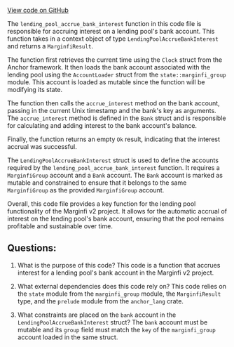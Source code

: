 [View code on GitHub](https://github.com/mrgnlabs/marginfi-v2/src/instructions/marginfi_group/accrue_bank_interest.rs)

The `lending_pool_accrue_bank_interest` function in this code file is responsible for accruing interest on a lending pool's bank account. This function takes in a context object of type `LendingPoolAccrueBankInterest` and returns a `MarginfiResult`.

The function first retrieves the current time using the `Clock` struct from the Anchor framework. It then loads the bank account associated with the lending pool using the `AccountLoader` struct from the `state::marginfi_group` module. This account is loaded as mutable since the function will be modifying its state.

The function then calls the `accrue_interest` method on the bank account, passing in the current Unix timestamp and the bank's key as arguments. The `accrue_interest` method is defined in the `Bank` struct and is responsible for calculating and adding interest to the bank account's balance.

Finally, the function returns an empty `Ok` result, indicating that the interest accrual was successful.

The `LendingPoolAccrueBankInterest` struct is used to define the accounts required by the `lending_pool_accrue_bank_interest` function. It requires a `MarginfiGroup` account and a `Bank` account. The `Bank` account is marked as mutable and constrained to ensure that it belongs to the same `MarginfiGroup` as the provided `MarginfiGroup` account.

Overall, this code file provides a key function for the lending pool functionality of the Marginfi v2 project. It allows for the automatic accrual of interest on the lending pool's bank account, ensuring that the pool remains profitable and sustainable over time.
## Questions: 
 1. What is the purpose of this code?
   This code is a function that accrues interest for a lending pool's bank account in the Marginfi v2 project.

2. What external dependencies does this code rely on?
   This code relies on the `state` module from the `marginfi_group` module, the `MarginfiResult` type, and the `prelude` module from the `anchor_lang` crate.

3. What constraints are placed on the `bank` account in the `LendingPoolAccrueBankInterest` struct?
   The `bank` account must be mutable and its `group` field must match the `key` of the `marginfi_group` account loaded in the same struct.